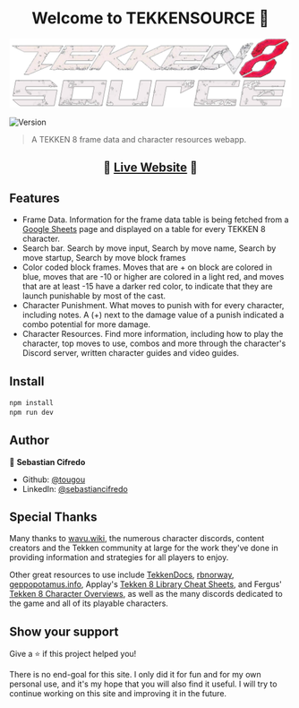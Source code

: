 <h1 align="center">Welcome to TEKKENSOURCE 👋</h1>
<img alt="Logo" src="t8framedata-project\public\assets\t8s-logo2.png">
<p>
  <img alt="Version" src="https://img.shields.io/badge/version-1.1-blue.svg?cacheSeconds=2592000" />
</p>

> A TEKKEN 8 frame data and character resources webapp.

<h2 align="center">👊 <a href="https://tekken-source.vercel.app/">Live Website</a> 👊</h2>

## Features
* Frame Data. Information for the frame data table is being fetched from a <a href="https://docs.google.com/spreadsheets/d/1IDC11ShZjpo6p5k8kV24T-jumjY27oQZlwvKr_lb4iM/edit?gid=1132769394#gid=1132769394">Google Sheets<a> page and displayed on a table for every TEKKEN 8 character.
* Search bar. Search by move input, Search by move name, Search by move startup, Search by move block frames
* Color coded block frames. Moves that are + on block are colored in blue, moves that are -10 or higher are colored in a light red, and moves that are at least -15 have a darker red color, to indicate that they are launch punishable by most of the cast.
* Character Punishment. What moves to punish with for every character, including notes. A (+) next to the damage value of a punish indicated a combo potential for more damage.
* Character Resources. Find more information, including how to play the character, top moves to use, combos and more through the character's Discord server, written character guides and video guides.


## Install

```sh
npm install
npm run dev
```

## Author

👤 **Sebastian Cifredo**

* Github: [@tougou](https://github.com/tougou)
* LinkedIn: [@sebastiancifredo](https://www.linkedin.com/in/sebastiancifredo/)

## Special Thanks
Many thanks to <a href="https://wavu.wiki/t/Main_Page">wavu.wiki</a>, the numerous character discords, content creators and the Tekken community at large for the work they've done in providing information and strategies for all players to enjoy.

Other great resources to use include <a href="https://tekkendocs.com/">TekkenDocs</a>, <a href="https://rbnorway.org/T8-frame-data/">rbnorway</a>, <a href="https://geppopotamus.info/game/tekken8/index.htm">geppopotamus.info</a>, Applay's <a href="https://docs.google.com/spreadsheets/d/e/2PACX-1vTsgbCJNSTKajMNlJvQleJOl0eTiEcV-PbeU0obDg1lsSqmz0lTtcD2k6NzfTPt7Db9Ua2dz1o_34Sv/pubhtml">Tekken 8 Library Cheat Sheets</a>, and Fergus' <a href="https://docs.google.com/document/d/1CG-ZUE6EqqQk7QSfc1feddeS8411f8t38EMFQ1Le9Cc/edit#heading=h.mrh2dzv4qq1k">Tekken 8 Character Overviews</a>, as well as the many discords dedicated to the game and all of its playable characters.

## Show your support

Give a ⭐️ if this project helped you!

There is no end-goal for this site. I only did it for fun and for my own personal use, and it's my hope that you will also find it useful. I will try to continue working on this site and improving it in the future.